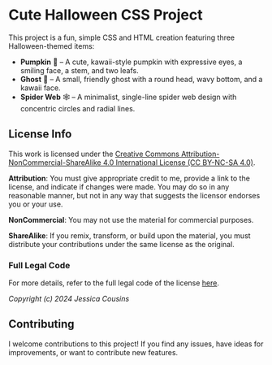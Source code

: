 # Cute Halloween CSS Project

This project is a fun, simple CSS and HTML creation featuring three Halloween-themed items:

- **Pumpkin** 🎃 – A cute, kawaii-style pumpkin with expressive eyes, a smiling face, a stem, and two leafs.
- **Ghost** 👻 – A small, friendly ghost with a round head, wavy bottom, and a kawaii face.
- **Spider Web** 🕸️ – A minimalist, single-line spider web design with concentric circles and radial lines.

## License Info

This work is licensed under the [Creative Commons Attribution-NonCommercial-ShareAlike 4.0 International License (CC BY-NC-SA 4.0)](https://creativecommons.org/licenses/by-nc-sa/4.0/).

**Attribution**: You must give appropriate credit to me, provide a link to the license, and indicate if changes were made. You may do so in any reasonable manner, but not in any way that suggests the licensor endorses you or your use.

**NonCommercial**: You may not use the material for commercial purposes.

**ShareAlike**: If you remix, transform, or build upon the material, you must distribute your contributions under the same license as the original.

### Full Legal Code

For more details, refer to the full legal code of the license [here](https://creativecommons.org/licenses/by-nc-sa/4.0/legalcode).

_Copyright (c) 2024 Jessica Cousins_

## Contributing

I welcome contributions to this project! If you find any issues, have ideas for improvements, or want to contribute new features.
